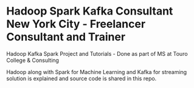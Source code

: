 # Hadoop Spark Kafka Consultant New York City - Freelancer Consultant and Trainer

Hadoop Kafka Spark Project and Tutorials - Done as  part of MS at Touro College &amp; Consulting

Hadoop along with Spark for Machine Learning and Kafka for streaming solution is explained and source code is shared in this repo.
